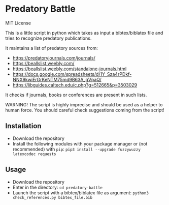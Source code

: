 # Predatory Battle
MIT License

This is a little script in python which takes as input a bibtex/biblatex file and tries to recognize predatory publications.

It maintains a list of predatory sources from:
* https://predatoryjournals.com/journals/
* https://beallslist.weebly.com/
* https://beallslist.weebly.com/standalone-journals.html
* https://docs.google.com/spreadsheets/d/1Y_Sza4rPDkf-NNX9kwiErGrKeNTM75md9B63A_gVpaQ/
* https://libguides.caltech.edu/c.php?g=512665&p=3503029

It checks if journals, books or conferences are present in such lists.

WARNING! The script is highly imprecise and should be used as a helper to human force. You should careful check suggestions coming from the script!

## Installation

* Download the repository
* Install the following modules with your package manager or (not recommended) with `pip`: 
    `pip3 install --upgrade fuzzywuzzy latexcodec requests`

## Usage

* Download the repository
* Enter in the directory: `cd predatory-battle`
* Launch the script with a bibtex/biblatex file as argument: `python3 check_references.py bibtex_file.bib`